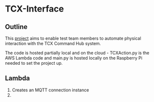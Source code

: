 # TCX-Interface
Outline
-
This [project](https://zodiacpoolsystems.atlassian.net/wiki/spaces/STG/pages/1469644835/Project+-+TCX+Interface) aims to enable test team members to automate physical interaction with the TCX Command Hub system.

The code is hosted partially local and on the cloud - TCXAction.py is the AWS Lambda code and main.py is hosted locally on the Raspberry Pi needed to set the project up.

Lambda
- 
1. Creates an MQTT connection instance
2. 
<!--stackedit_data:
eyJoaXN0b3J5IjpbLTk5MDU1NDkwN119
-->